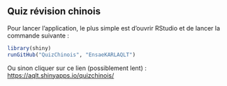 
## Quiz révision chinois

Pour lancer l’application, le plus simple est d’ouvrir RStudio et de
lancer la commande suivante :

``` r
library(shiny)
runGitHub("QuizChinois", "EnsaeKARLAQLT")
```

Ou sinon cliquer sur ce lien (possiblement lent) :
<https://aqlt.shinyapps.io/quizchinois/>

